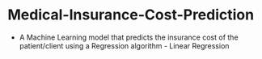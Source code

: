 # Medical-Insurance-Cost-Prediction

- A Machine Learning model that predicts the insurance cost of the patient/client using a Regression algorithm - Linear Regression

